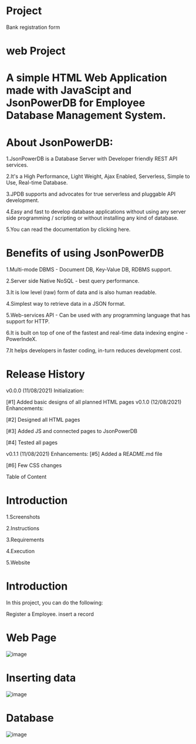 # Project
Bank registration form

# web Project




# A simple HTML Web Application made with JavaScipt and JsonPowerDB for Employee Database Management System.





# About JsonPowerDB:

1.JsonPowerDB is a Database Server with Developer friendly REST API services.

2.It's a High Performance, Light Weight, Ajax Enabled, Serverless, Simple to Use, Real-time Database.

3.JPDB supports and advocates for true serverless and pluggable API development.

4.Easy and fast to develop database applications without using any server side programming / scripting or without installing any kind of database.

5.You can read the documentation by clicking here.

# Benefits of using JsonPowerDB

1.Multi-mode DBMS - Document DB, Key-Value DB, RDBMS support.

2.Server side Native NoSQL - best query performance.

3.It is low level (raw) form of data and is also human readable.

4.Simplest way to retrieve data in a JSON format.

5.Web-services API - Can be used with any programming language that has support for HTTP.

6.It is built on top of one of the fastest and real-time data indexing engine - PowerIndeX.

7.It helps developers in faster coding, in-turn reduces development cost.

# Release History

v0.0.0 (11/08/2021)
Initialization:

[#1] Added basic designs of all planned HTML pages
v0.1.0 (12/08/2021)
Enhancements:

[#2] Designed all HTML pages

[#3] Added JS and connected pages to JsonPowerDB

[#4] Tested all pages

v0.1.1 (11/08/2021)
Enhancements:
[#5] Added a README.md file

[#6] Few CSS changes

Table of Content

# Introduction

1.Screenshots

2.Instructions

3.Requirements

4.Execution

5.Website

# Introduction
In this project, you can do the following:

Register a Employee.
insert a record


# Web Page 
![image](https://user-images.githubusercontent.com/88770440/129282620-eff1350e-ccf3-4b02-b022-f6753c26641f.png)

# Inserting data
![image](https://user-images.githubusercontent.com/88770440/129282553-3a07ad7f-80b6-4184-bb95-952ffa20ebe7.png)

# Database 
![image](https://user-images.githubusercontent.com/88770440/129282476-a366bb7d-59a4-4cdd-a5a4-7a9d734cbe2a.png)



